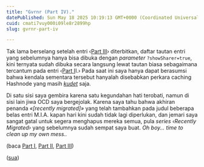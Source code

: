 ```yaml
---
title: "Gvrnr (Part IV)."
datePublished: Sun May 18 2025 10:19:13 GMT+0000 (Coordinated Universal Time)
cuid: cmati7vuy000i09le8r2899hp
slug: gvrnr-part-iv

---
```


Tak lama berselang setelah entri ‹[Part III](https://blog.sua.ist/gvrnr-part-iii)› diterbitkan, daftar tautan entri yang sebelumnya hanya bisa dibuka dengan *parameter* `?showSharer=true`, kini ternyata sudah dibuka secara langsung lewat tautan biasa sebagaimana tercantum pada entri ‹[Part I](https://blog.sua.ist/gvrnr-part-ii)I.› Pada saat ini saya hanya dapat berasumsi bahwa kendala sementara tersebut hanyalah disebabkan perkara caching Hashnode yang masih [*kudet*](https://www.liputan6.com/feeds/read/5922464/arti-kudet-memahami-istilah-gaul-yang-populer-di-kalangan-milenial-dan-gen-z) saja.

Di satu sisi saya gembira karena satu kegundahan hati terobati, namun di sisi lain jiwa OCD saya bergejolak. Karena saya tahu bahwa akhiran penanda *«\[recently migrated\]»* yang telah tambahkan pada judul beberapa belas entri M.I.A. kapan hari kini sudah tidak lagi diperlukan, dan jemari saya sangat gatal untuk segera menghapus mereka semua, pula *series* *‹Recently Migrated›* yang sebelumnya sudah sempat saya buat. *Oh boy… time to clean up my own mess..*

(baca [Part I](https://blog.sua.ist/gvrnr-part-i), [Part II](https://blog.sua.ist/gvrnr-part-ii), [Part III](https://blog.sua.ist/gvrnr-part-iii))

([sua](https://sua.ist))